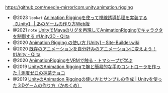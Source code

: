 https://github.com/needle-mirror/com.unity.animation.rigging

- @2023 `lookat` [Animation Riggingを使って視線誘導処理を実装する【Unity】 | あのゲームの作り方Web版](https://anogame.net/animation-rigging-multiaim/)
- @2021 `note` [UnityでMayaのリグを再現してAnimationRiggingでキャラクタを制御する #Unity3D - Qiita](https://qiita.com/salt-k2t/items/d0752410773b4b652f2e)
- @2020 [Animation Rigging の使い方 \[Unity\] &#8211; Site-Builder.wiki](https://site-builder.wiki/posts/31613)
- @2020 [既存のアニメーションを自分好みのアニメーションに変えよう！ #Unity - Qiita](https://qiita.com/fk_chang/items/8fba3c7e1c005f719c8a)
- @2020 [AnimationRiggingをVRMで触る - トマシープが学ぶ](https://bibinbaleo.hatenablog.com/entry/2020/09/02/181347)
- @2019 [UnityのAnimation Riggingで腕と簡易的な手のコントローラを作った | 測度ゼロの抹茶チョコ](https://matcha-choco010.net/2019/11/24/unity-animation-rigging-hand-arm-controller/)
- @2019 [UnityのAnimation Riggingの使い方とサンプルの作成 | Unityを使った３Dゲームの作り方（かめくめ）](https://gametukurikata.com/basic/animationrigging)
